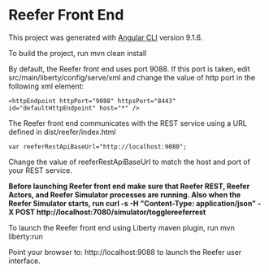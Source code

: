 # Reefer Front End

This project was generated with [Angular CLI](https://github.com/angular/angular-cli) version 9.1.6.

To build the project, run mvn clean install

By default, the Reefer front end uses port 9088. If this port is taken, edit src/main/liberty/config/serve/xml
and change the value of http port in the following xml element:

`<httpEndpoint httpPort="9088" httpsPort="8443" id="defaultHttpEndpoint" host="*" />`

The Reefer front end communicates with the REST service using a URL defined in dist/reefer/index.html

 `var reeferRestApiBaseUrl="http://localhost:9080";`


Change the value of reeferRestApiBaseUrl to match the host and port of your REST service.

__Before launching Reefer front end make sure that Reefer REST, Reefer Actors, and Reefer Simulator processes are running. Also when the Reefer Simulator starts, run curl -s -H "Content-Type: application/json" -X POST http://localhost:7080/simulator/togglereeferrest__

To launch the Reefer front end using Liberty maven plugin, run
  mvn liberty:run

Point your browser to: http://localhost:9088 to launch the Reefer user interface.

